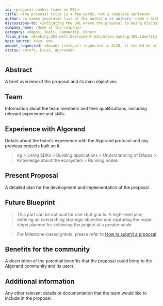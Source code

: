 ```yaml
---
id: <proposal number (same as PR)>
title: <The proposal title is a few words, not a complete sentence>
author: <a comma separated list of the author's or authors' name + GitHub username (in parenthesis), or name and email (in angle brackets).  Example, FirstName LastName (@GitHubUsername), FirstName LastName <foo@bar.com>, FirstName (@GitHubUsername) and GitHubUsername (@GitHubUsername)>
discussions-to: <Indicating the URL where the proposal is being discussed>
company_name: <Name of the company>
category: <dApps, Tools, Community, Other>
focus_area: <Banking,DEX,Defi,Deployment,Education,Gaming,IDE,Identity,Libraries,Metaverse,Monitoring,Node,NFT,Oracle,Social,Storage,Teal,User Onboarding,Wallet, Other>
open_source: <Yes, No>
amount_requested: <Amount (integer) requested in ALGO, it should be at least 1000>
status: <Draft, Final, Approved>
---
```


## Abstract
A brief overview of the proposal and its main objectives.

## Team
Information about the team members and their qualifications, including relevant experience and skills.

## Experience with Algorand
Details about the team's experience with the Algorand protocol and any previous projects built on it.
> eg
    > Using SDKs 
    > Building applications
    > Understanding of DApps
    > Knowledge about the ecosystem
    > Running nodes

## Present Proposal
A detailed plan for the development and implementation of the proposal.

## Future Blueprint
> This part can be optional for one shot grants.
A high-level plan, defining an overarching strategic objective and capturing the major steps planned for achieving the project at a greater scale.

> For Milestone-based grants, please refer to <a href="https://github.com/algorandfoundation/ARCs/blob/main/ARCs/arc-0034.md#submit-a-proposal"> How to submit a proposal</a>.

## Benefits for the community
A description of the potential benefits that the proposal could bring to the Algorand community and its users.

## Additional information
Any other relevant details or documentation that the team would like to include in the proposal.
